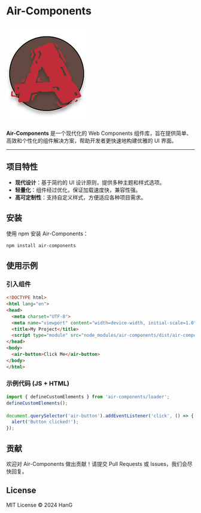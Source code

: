 
# Air-Components

![Air-Components Logo](./src/assets/air-components-logo.svg)

**Air-Components** 是一个现代化的 Web Components 组件库，旨在提供简单、高效和个性化的组件解决方案，帮助开发者更快速地构建优雅的 UI 界面。

---

## 项目特性
- **现代设计**：基于简约的 UI 设计原则，提供多种主题和样式选项。
- **轻量化**：组件经过优化，保证加载速度快，兼容性强。
- **高可定制性**：支持自定义样式，方便适应各种项目需求。

## 安装

使用 npm 安装 Air-Components：

```bash
npm install air-components
```

## 使用示例

### 引入组件

```html
<!DOCTYPE html>
<html lang="en">
<head>
  <meta charset="UTF-8">
  <meta name="viewport" content="width=device-width, initial-scale=1.0">
  <title>My Project</title>
  <script type="module" src="node_modules/air-components/dist/air-components/air-components.esm.js"></script>
</head>
<body>
  <air-button>Click Me</air-button>
</body>
</html>
```

### 示例代码 (JS + HTML)

```javascript
import { defineCustomElements } from 'air-components/loader';
defineCustomElements();

document.querySelector('air-button').addEventListener('click', () => {
  alert('Button clicked!');
});
```

## 贡献

欢迎对 Air-Components 做出贡献！请提交 Pull Requests 或 Issues，我们会尽快回复。

## License

MIT License © 2024 HanG
